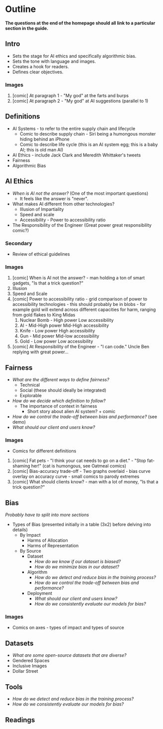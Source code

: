 # Outline

**The questions at the end of the homepage should all link to a particular section in the guide.**

## Intro

- Sets the stage for AI ethics and specifically algorithmic bias.
- Sets the tone with language and images.
- Creates a hook for readers.
- Defines clear objectives.

### Images

1. [comic] At paragraph 1 - "My god" at the farts and burps
2. [comic] At paragraph 2 - "My god" at AI suggestions (parallel to 1)

## Definitions

- AI Systems - to refer to the entire supply chain and lifecycle
  - Comic to describe supply chain - Siri being a humongous monster hiding behind an iPhone
  - Comic to describe life cycle (this is an AI system egg; this is a baby AI; this is old man AI)
- AI Ethics - include Jack Clark and Meredith Whittaker's tweets
- Fairness
- Algorithmic Bias

## AI Ethics

- *When is AI not the answer?* (One of the most important questions)
  - It feels like the answer is "never".
- What makes AI different from other technologies?
  - Illusion of Impartiality
  - Speed and scale
  - Accessibility - Power to accessibility ratio
- The Responsibility of the Engineer (Great power great responsibility comic?)

### Secondary

- Review of ethical guidelines 

### Images

1. [comic] When is AI not the answer? - man holding a ton of smart gadgets, "Is that a trick question?"
2. Illusion
3. Speed and Scale
4. [comic] Power to accessibility ratio - grid comparison of power to accessibility technologies - this should probably be in blobs - for example gold will extend across different capacities for harm, ranging from gold flakes to King Midas
   1. Nuclear Bomb - High power Low accessibility
   2. AI - Mid-High power Mid-High accessibility
   3. Knife - Low power High accessibility
   4. Gun - Mid power Mid-low accessibility
   5. Gold - Low power Low accessibility
5. [comic] At Responsibility of the Engineer - "I can code." Uncle Ben replying with great power...

## Fairness

- *What are the different ways to define fairness?*
  - Technical
  - Social (these should ideally be integrated)
  - Explorable
- *How do we decide which definition to follow?*
  - The importance of context in fairness
    - Short story about alien AI system? + comic
- *How do we control the trade-off between bias and performance?* (see demo)
- *What should our client and users know?*

### Images

- Comics for different definitions

1. [comic] Fat pets - "I think your cat needs to go on a diet." - "Stop fat-shaming her!" (cat is humongous, see Oatmeal comics)
2. [comic] Bias-accuracy trade-off - Two graphs overlaid - bias curve overlay on accuracy curve - small comics to parody extremes
3. [comic] What should clients know? - man with a lot of money, "Is that a trick question?"

## Bias

*Probably have to split into more sections*

- Types of Bias (presented initially in a table (3x2) before delving into details)
	- By Impact
		- Harms of Allocation
		- Harms of Representation
	- By Source
		- Dataset
			- *How do we know if our dataset is biased?*
			- *How do we minimize bias in our dataset?*
		- Algorithm
			- *How do we detect and reduce bias in the training process?*
			- *How do we control the trade-off between bias and performance?*
		- Deployment
			- *What should our client and users know?*
			- *How do we consistently evaluate our models for bias?*

### Images

- Comics on axes - types of impact and types of source

## Datasets

- *What are some open-source datasets that are diverse?*
- Gendered Spaces
- Inclusive Images
- Dollar Street

## Tools

- *How do we detect and reduce bias in the training process?*
- *How do we consistently evaluate our models for bias?*

## Readings